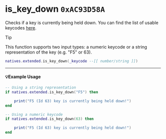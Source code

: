 # is_key_down `0xAC93D58A`

Checks if a key is currently being held down. You can find the list of usable keycodes [here](https://docs.rdrmp.redmods.com/#/page/game_reference/keyboard_keycodes).

> [!TIP]
> This function supports two input types: a numeric keycode or a string representation of the key (e.g. "F5" or 63).

```lua
natives.extended.is_key_down(_keycode --[[ number/string ]])
```

---

#### 💡Example Usage

```lua
-- Using a string representation
if natives.extended.is_key_down("F5") then

    print("F5 (Id 63) key is currently being held down!")
end
```

```lua
-- Using a numeric keycode
if natives.extended.is_key_down(63) then

    print("F5 (Id 63) key is currently being held down!")
end
```
